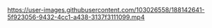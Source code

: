

https://user-images.githubusercontent.com/103026558/188142641-5f923056-9432-4cc1-a438-3137f3111099.mp4

